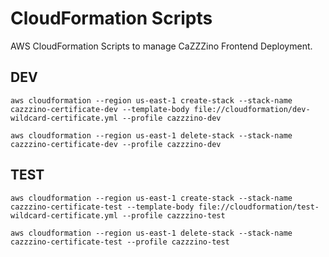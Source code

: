 # CloudFormation Scripts

AWS CloudFormation Scripts to manage CaZZZino Frontend Deployment.

## DEV

```
aws cloudformation --region us-east-1 create-stack --stack-name cazzzino-certificate-dev --template-body file://cloudformation/dev-wildcard-certificate.yml --profile cazzzino-dev
```

```
aws cloudformation --region us-east-1 delete-stack --stack-name cazzzino-certificate-dev --profile cazzzino-dev
```

## TEST

```
aws cloudformation --region us-east-1 create-stack --stack-name cazzzino-certificate-test --template-body file://cloudformation/test-wildcard-certificate.yml --profile cazzzino-test
```

```
aws cloudformation --region us-east-1 delete-stack --stack-name cazzzino-certificate-test --profile cazzzino-test
```
